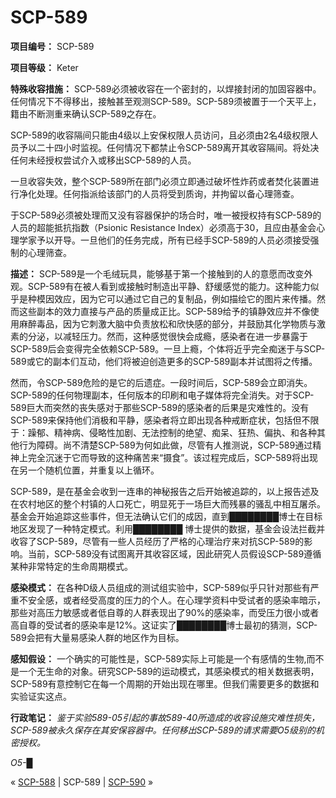 # SCP-589
                        


**项目编号：** SCP-589

**项目等级：** Keter

**特殊收容措施：** SCP-589必须被收容在一个密封的，以焊接封闭的加固容器中。任何情况下不得移出，接触甚至观测SCP-589。SCP-589须被置于一个天平上，籍由不断测重来确认SCP-589之存在。

SCP-589的收容隔间只能由4级以上安保权限人员访问，且必须由2名4级权限人员予以二十四小时监视。任何情况下都禁止令SCP-589离开其收容隔间。将处决任何未经授权尝试介入或移出SCP-589的人员。

一旦收容失效，整个SCP-589所在部门必须立即通过破坏性炸药或者焚化装置进行净化处理。任何指派给该部门的人员将受到质询，并拘留以备心理筛查。

于SCP-589必须被处理而又没有容器保护的场合时，唯一被授权持有SCP-589的人员的超能抵抗指数（Psionic Resistance Index）必须高于30，且应由基金会心理学家予以开导。一旦他们的任务完成，所有已经手SCP-589的人员必须接受强制的心理筛查。

**描述：** SCP-589是一个毛绒玩具，能够基于第一个接触到的人的意愿而改变外观。SCP-589有在被人看到或接触时制造出平静、舒缓感觉的能力。这种能力似乎是种模因效应，因为它可以通过它自己的复制品，例如描绘它的图片来传播。然而这些副本的效力直接与产品的质量成正比。SCP-589给予的镇静效应并不像使用麻醉毒品，因为它刺激大脑中负责放松和欣快感的部分，并鼓励其化学物质与激素的分泌，以减轻压力。然而，这种感觉很快会成瘾，感染者在进一步暴露于SCP-589后会变得完全依赖SCP-589。一旦上瘾，个体将近乎完全痴迷于与SCP-589或它的副本们互动，他们将被迫创造更多的SCP-589副本并试图将之传播。

然而，令SCP-589危险的是它的后遗症。一段时间后，SCP-589会立即消失。SCP-589的任何物理副本，任何版本的印刷和电子媒体将完全消失。对于SCP-589巨大而突然的丧失感对于那些SCP-589的感染者的后果是灾难性的。没有SCP-589来保持他们消极和平静，感染者将立即出现各种戒断症状，包括但不限于：躁郁、精神病、侵略性加剧、无法控制的绝望、痴呆、狂热、偏执、和各种其他行为障碍。尚不清楚SCP-589为何如此做，尽管有人推测说，SCP-589通过精神上完全沉迷于它而导致的这种痛苦来“摄食”。该过程完成后，SCP-589将出现在另一个随机位置，并重复以上循环。

SCP-589，是在基金会收到一连串的神秘报告之后开始被追踪的，以上报告述及在农村地区的整个村镇的人口死亡，明显死于一场巨大而残暴的骚乱中相互屠杀。基金会开始追踪这些事件，但无法确认它们的成因，直到████████博士在目标地区发现了一种特定模式。利用████████ 博士提供的数据，基金会设法拦截并收容了SCP-589，尽管有一些人员经历了严格的心理治疗来对抗SCP-589的影响。当前，SCP-589没有试图离开其收容区域，因此研究人员假设SCP-589遵循某种非常特定的生命周期模式。

**感染模式：** 在各种D级人员组成的测试组实验中，SCP-589似乎只针对那些有严重不安全感，或者经受高度的压力的个人。在心理学资料中受试者的感染率暗示，那些对高压力敏感或者低自尊的人群表现出了90%的感染率，而受压力很小或者高自尊的受试者的感染率是12%。这证实了████████博士最初的猜测，SCP-589会把有大量易感染人群的地区作为目标。

**感知假设：** 一个确实的可能性是，SCP-589实际上可能是一个有感情的生物,而不是一个无生命的对象。研究SCP-589的运动模式，其感染模式的相关数据表明，SCP-589有意控制它在每一个周期的开始出现在哪里。但我们需要更多的数据和实验证实这点。

**行政笔记：** *鉴于实验589-05引起的事故589-40所造成的收容设施灾难性损失，SCP-589被永久保存在其安保容器中。任何移出SCP-589的请求需要O5级别的机密授权。* 

*O5-█* 



« [SCP-588](/scp-588) | SCP-589 | [SCP-590](/scp-590) »





                    